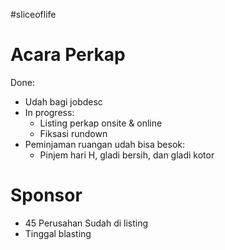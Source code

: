 #sliceoflife

# Acara Perkap

Done:
- Udah bagi jobdesc
- In progress:
	- Listing perkap onsite & online
	- Fiksasi rundown
- Peminjaman ruangan udah bisa besok:
	- Pinjem hari H, gladi bersih, dan gladi kotor


# Sponsor

- 45 Perusahan Sudah di listing
- Tinggal blasting